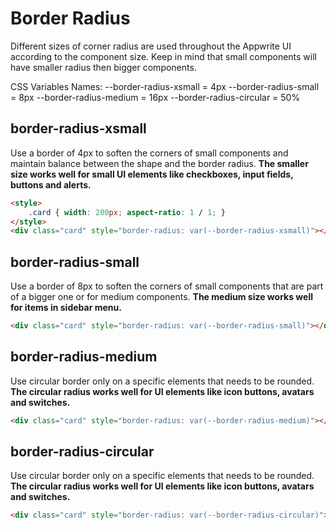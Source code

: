 # Border Radius
Different sizes of corner radius are used throughout the Appwrite UI according to the component size. Keep in mind that small components will have smaller radius then bigger components.

CSS Variables Names:
--border-radius-xsmall = 4px
--border-radius-small = 8px
--border-radius-medium = 16px
--border-radius-circular = 50%

## border-radius-xsmall
Use a border of 4px to soften the corners of small components and maintain balance between the shape and the border radius. 
**The smaller size works well for small UI elements like checkboxes, input fields, buttons and alerts.**

```html
<style>
    .card { width: 200px; aspect-ratio: 1 / 1; }
</style>
<div class="card" style="border-radius: var(--border-radius-xsmall)"></div>
```

## border-radius-small
Use a border of 8px to soften the corners of small components that are part of a bigger one or for medium components.
**The medium size works well for items in sidebar menu.**
```html
<div class="card" style="border-radius: var(--border-radius-small)"></div>
```

## border-radius-medium
Use circular border only on a specific elements that needs to be rounded. 
**The circular radius works well for UI elements like icon buttons, avatars and switches.**
```html
<div class="card" style="border-radius: var(--border-radius-medium)"></div>
```

## border-radius-circular
Use circular border only on a specific elements that needs to be rounded. 
**The circular radius works well for UI elements like icon buttons, avatars and switches.**
```html
<div class="card" style="border-radius: var(--border-radius-circular)"></div>
```
